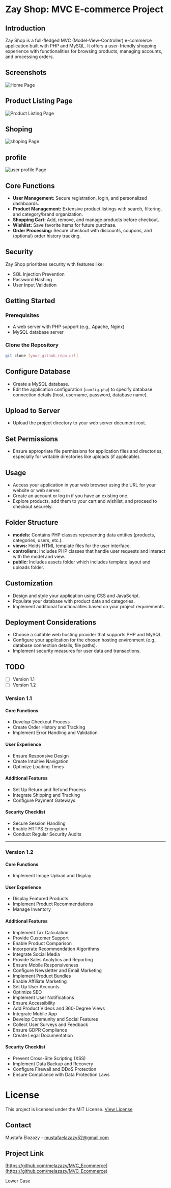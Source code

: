 # Zay Shop: MVC E-commerce Project

## Introduction

Zay Shop is a full-fledged MVC (Model-View-Controller) e-commerce application built with PHP and MySQL. It offers a user-friendly shopping experience with functionalities for browsing products, managing accounts, and processing orders.

## Screenshots

![Home Page](https://raw.githubusercontent.com/melazazy/MVC_Ecommerce/main/public/uploads/screenshots/index.png)

## Product Listing Page

![Product Listing Page](https://raw.githubusercontent.com/melazazy/MVC_Ecommerce/main/public/uploads/screenshots/products.png)

## Shoping

![shoping Page](https://raw.githubusercontent.com/melazazy/MVC_Ecommerce/main/public/uploads/screenshots/shop.png)

## profile

![user profile Page](https://raw.githubusercontent.com/melazazy/MVC_Ecommerce/main/public/uploads/screenshots/profile.png)

## Core Functions

- **User Management:** Secure registration, login, and personalized dashboards.
- **Product Management:** Extensive product listings with search, filtering, and category/brand organization.
- **Shopping Cart:** Add, remove, and manage products before checkout.
- **Wishlist:** Save favorite items for future purchase.
- **Order Processing:** Secure checkout with discounts, coupons, and (optional) order history tracking.

## Security

Zay Shop prioritizes security with features like:

- SQL Injection Prevention
- Password Hashing
- User Input Validation

## Getting Started

### Prerequisites

- A web server with PHP support (e.g., Apache, Nginx)
- MySQL database server

### Clone the Repository

```bash
git clone [your_github_repo_url]
```

## Configure Database

- Create a MySQL database.
- Edit the application configuration (`config.php`) to specify database connection details (host, username, password, database name).

## Upload to Server

- Upload the project directory to your web server document root.

## Set Permissions

- Ensure appropriate file permissions for application files and directories, especially for writable directories like uploads (if applicable).

## Usage

- Access your application in your web browser using the URL for your website or web server.
- Create an account or log in if you have an existing one.
- Explore products, add them to your cart and wishlist, and proceed to checkout securely.

## Folder Structure

- **models:** Contains PHP classes representing data entities (products, categories, users, etc.).
- **views:** Holds HTML template files for the user interface.
- **controllers:** Includes PHP classes that handle user requests and interact with the model and view.
- **public:** Includes assets folder which includes template layout and uploads folder.

## Customization

- Design and style your application using CSS and JavaScript.
- Populate your database with product data and categories.
- Implement additional functionalities based on your project requirements.

## Deployment Considerations

- Choose a suitable web hosting provider that supports PHP and MySQL.
- Configure your application for the chosen hosting environment (e.g., database connection details, file paths).
- Implement security measures for user data and transactions.

## TODO

- [ ] Version 1.1
- [ ] Version 1.2

### Version 1.1

#### Core Functions

- Develop Checkout Process
- Create Order History and Tracking
- Implement Error Handling and Validation

#### User Experience

- Ensure Responsive Design
- Create Intuitive Navigation
- Optimize Loading Times

#### Additional Features

- Set Up Return and Refund Process
- Integrate Shipping and Tracking
- Configure Payment Gateways

#### Security Checklist

- Secure Session Handling
- Enable HTTPS Encryption
- Conduct Regular Security Audits

---

### Version 1.2

#### Core Functions

- Implement Image Upload and Display

#### User Experience

- Display Featured Products
- Implement Product Recommendations
- Manage Inventory

#### Additional Features

- Implement Tax Calculation
- Provide Customer Support
- Enable Product Comparison
- Incorporate Recommendation Algorithms
- Integrate Social Media
- Provide Sales Analytics and Reporting
- Ensure Mobile Responsiveness
- Configure Newsletter and Email Marketing
- Implement Product Bundles
- Enable Affiliate Marketing
- Set Up User Accounts
- Optimize SEO
- Implement User Notifications
- Ensure Accessibility
- Add Product Videos and 360-Degree Views
- Integrate Mobile App
- Develop Community and Social Features
- Collect User Surveys and Feedback
- Ensure GDPR Compliance
- Create Legal Documentation

#### Security Checklist

- Prevent Cross-Site Scripting (XSS)
- Implement Data Backup and Recovery
- Configure Firewall and DDoS Protection
- Ensure Compliance with Data Protection Laws

# License

This project is licensed under the MIT License. [View License](https://opensource.org/licenses/MIT)

## Contact

Mustafa Elazazy - <mustafaelazazy52@gmail.com>

## Project Link

[https://github.com/melazazy/MVC_Ecommerce](https://github.com/melazazy/MVC_Ecommerce)

Lower Case
